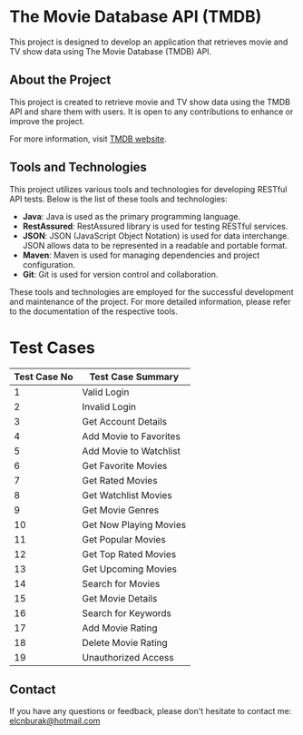 # The Movie Database API (TMDB)

This project is designed to develop an application that retrieves movie and TV show data using The Movie Database (TMDB) API.

## About the Project

This project is created to retrieve movie and TV show data using the TMDB API and share them with users. It is open to any contributions to enhance or improve the project.

For more information, visit [TMDB website](https://www.themoviedb.org).

## Tools and Technologies

This project utilizes various tools and technologies for developing RESTful API tests. Below is the list of these tools and technologies:

- **Java**: Java is used as the primary programming language.
- **RestAssured**: RestAssured library is used for testing RESTful services.
- **JSON**: JSON (JavaScript Object Notation) is used for data interchange. JSON allows data to be represented in a readable and portable format.
- **Maven**: Maven is used for managing dependencies and project configuration.
- **Git**: Git is used for version control and collaboration.

These tools and technologies are employed for the successful development and maintenance of the project. For more detailed information, please refer to the documentation of the respective tools.


# Test Cases

| Test Case No | Test Case Summary       |
|--------------|-------------------------|
| 1            | Valid Login             |
| 2            | Invalid Login           |
| 3            | Get Account Details     |
| 4            | Add Movie to Favorites  |
| 5            | Add Movie to Watchlist  |
| 6            | Get Favorite Movies     |
| 7            | Get Rated Movies        |
| 8            | Get Watchlist Movies    |
| 9            | Get Movie Genres        |
| 10           | Get Now Playing Movies  |
| 11           | Get Popular Movies      |
| 12           | Get Top Rated Movies    |
| 13           | Get Upcoming Movies     |
| 14           | Search for Movies       |
| 15           | Get Movie Details       |
| 16           | Search for Keywords     |
| 17           | Add Movie Rating        |
| 18           | Delete Movie Rating     |
| 19           | Unauthorized Access     |


## Contact

If you have any questions or feedback, please don't hesitate to contact me:
elcnburak@hotmail.com
